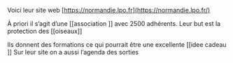 Voici leur site web [https://normandie.lpo.fr](https://normandie.lpo.fr/)

À priori il s’agit d’une [[association ]] avec 2500 adhérents. Leur but est la protection des [[oiseaux]]

Ils donnent des formations ce qui pourrait être une excellente [[idee cadeau ]]
Sur leur site on a aussi l’agenda des sorties 